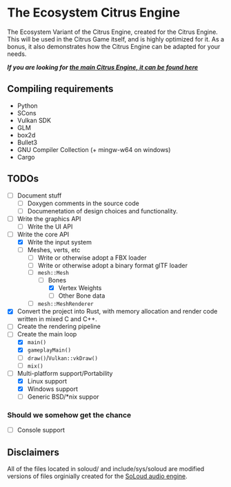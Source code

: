 # The Ecosystem Citrus Engine

The Ecosystem Variant of the Citrus Engine, created for the Citrus Engine.
This will be used in the Citrus Game itself, and is highly optimized for it.
As a bonus, it also demonstrates how the Citrus Engine can be adapted for your needs.

***If you are looking for [the main Citrus Engine, it can be found here](https://github.com/team-citrus/engine/)***

## Compiling requirements

- Python
- SCons
- Vulkan SDK
- GLM
- box2d
- Bullet3
- GNU Compiler Collection (+ mingw-w64 on windows)
- Cargo

## TODOs

- [ ] Document stuff
  - [ ] Doxygen comments in the source code
  - [ ] Documenetation of design choices and functionality.
- [ ] Write the graphics API
  - [ ] Write the UI API
- [ ] Write the core API
  - [x] Write the input system
  - [ ] Meshes, verts, etc
    - [ ] Write or otherwise adopt a FBX loader
    - [ ] Write or otherwise adopt a binary format glTF loader
    - [ ] `mesh::Mesh`
      - [ ] Bones
        - [x] Vertex Weights
        - [ ] Other Bone data
    - [ ] `mesh::MeshRenderer`
- [x] Convert the project into Rust, with memory allocation and render code written in mixed C and C++.
- [ ] Create the rendering pipeline
- [ ] Create the main loop
  - [x] `main()`
  - [x] `gameplayMain()`
  - [ ] `draw()`/`Vulkan::vkDraw()`
  - [ ] `mix()`
- [ ] Multi-platform support/Portability
  - [x] Linux support
  - [x] Windows support
  - [ ] Generic BSD/\*nix suppor

### Should we somehow get the chance

- [ ] Console support

## Disclaimers

All of the files located in soloud/ and include/sys/soloud are modified versions of files orginially created for the [SoLoud audio engine](https://github.com/jarikomppa/soloud).
